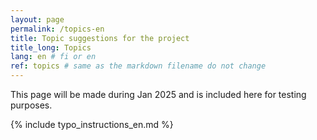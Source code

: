 ```yaml
---
layout: page
permalink: /topics-en
title: Topic suggestions for the project
title_long: Topics 
lang: en # fi or en
ref: topics # same as the markdown filename do not change 
---
```


This page will be made during Jan 2025 and is included here for testing purposes. 


{% include typo_instructions_en.md %}